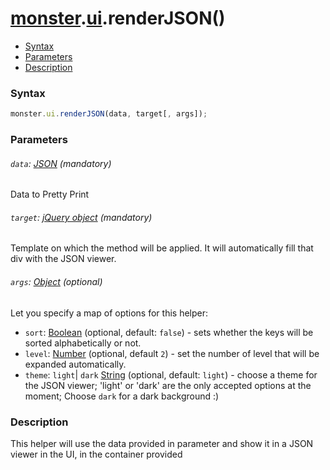 # [monster][monster].[ui][ui].renderJSON()

* [Syntax](#syntax)
* [Parameters](#parameters)
* [Description](#description)


### Syntax
```javascript
monster.ui.renderJSON(data, target[, args]);
```

### Parameters

###### `data`: [JSON][json] (mandatory)

Data to Pretty Print

###### `target`: [jQuery object][jquery] (mandatory)

Template on which the method will be applied. It will automatically fill that div with the JSON viewer.

###### `args`: [Object][object_literal] (optional)

Let you specify a map of options for this helper:

* `sort`: [Boolean][boolean_literal] (optional, default: `false`) - sets whether the keys will be sorted alphabetically or not.
* `level`: [Number][integer] (optional, default `2`) - set the number of level that will be expanded automatically.
* `theme`: `light`| `dark` [String][string_literal] (optional, default: `light`) - choose a theme for the JSON viewer; 'light' or 'dark' are the only accepted options at the moment; Choose `dark` for a dark background :)

### Description
This helper will use the data provided in parameter and show it in a JSON viewer in the UI, in the container provided

[monster]: ../../monster.md
[ui]: ../ui.md

[jquery]: http://api.jquery.com/Types/#jQuery
[json]: https://developer.mozilla.org/en-US/docs/Web/JavaScript/Reference/Global_Objects/JSON
[object_literal]: https://developer.mozilla.org/en-US/docs/Web/JavaScript/Guide/Values,_variables,_and_literals#Object_literals
[integer]: https://developer.mozilla.org/en-US/docs/Web/JavaScript/Guide/Values,_variables,_and_literals#Integers
[boolean_literal]: https://developer.mozilla.org/en-US/docs/Web/JavaScript/Guide/Values,_variables,_and_literals#Boolean_literals
[string_literal]: https://developer.mozilla.org/en-US/docs/Web/JavaScript/Guide/Values,_variables,_and_literals#String_literals


